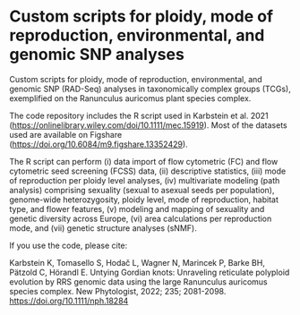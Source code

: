 # Custom scripts for ploidy, mode of reproduction, environmental, and genomic SNP analyses
Custom scripts for ploidy, mode of reproduction, environmental, and genomic SNP (RAD-Seq) analyses in taxonomically complex groups (TCGs), exemplified on the Ranunculus auricomus plant species complex.

The code repository includes the R script used in Karbstein et al. 2021 (https://onlinelibrary.wiley.com/doi/10.1111/mec.15919). Most of the datasets used are available on Figshare (https://doi.org/10.6084/m9.figshare.13352429).

The R script can perform (i) data import of flow cytometric (FC) and flow cytometric seed screening (FCSS) data, (ii) descriptive statistics, (iii) mode of reproduction per ploidy level analyses, (iv) multivariate modeling (path analysis) comprising sexuality (sexual to asexual seeds per population), genome-wide heterozygosity, ploidy level, mode of reproduction, habitat type, and flower features, (v) modeling and mapping of sexuality and genetic diversity across Europe, (vi) area calculations per reproduction mode, and (vii) genetic structure analyses (sNMF).



If you use the code, please cite: 

Karbstein K, Tomasello S, Hodač L, Wagner N, Marincek P, Barke BH, Pätzold C, Hörandl E. Untying Gordian knots: Unraveling reticulate polyploid evolution by RRS genomic data using the large Ranunculus auricomus species complex. New Phytologist, 2022; 235; 2081-2098. https://doi.org/10.1111/nph.18284
